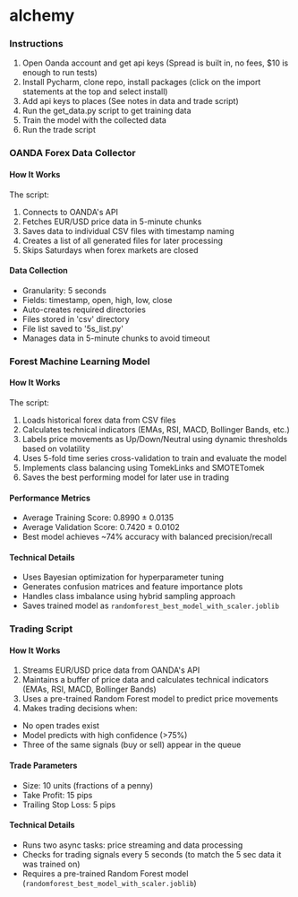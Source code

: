 # alchemy

### Instructions
1. Open Oanda account and get api keys (Spread is built in, no fees, $10 is enough to run tests)
2. Install Pycharm, clone repo, install packages (click on the import statements at the top and select install) 
3. Add api keys to places (See notes in data and trade script)
4. Run the get_data.py script to get training data
5. Train the model with the collected data
6. Run the trade script


### OANDA Forex Data Collector

#### How It Works

The script:
1. Connects to OANDA's API
2. Fetches EUR/USD price data in 5-minute chunks
3. Saves data to individual CSV files with timestamp naming
4. Creates a list of all generated files for later processing
5. Skips Saturdays when forex markets are closed

#### Data Collection
- Granularity: 5 seconds
- Fields: timestamp, open, high, low, close
- Auto-creates required directories
- Files stored in 'csv' directory
- File list saved to '5s_list.py'
- Manages data in 5-minute chunks to avoid timeout

### Forest Machine Learning Model 

#### How It Works

The script:
1. Loads historical forex data from CSV files
2. Calculates technical indicators (EMAs, RSI, MACD, Bollinger Bands, etc.)
3. Labels price movements as Up/Down/Neutral using dynamic thresholds based on volatility
4. Uses 5-fold time series cross-validation to train and evaluate the model
5. Implements class balancing using TomekLinks and SMOTETomek
6. Saves the best performing model for later use in trading

#### Performance Metrics
- Average Training Score: 0.8990 ± 0.0135
- Average Validation Score: 0.7420 ± 0.0102 
- Best model achieves ~74% accuracy with balanced precision/recall

#### Technical Details
- Uses Bayesian optimization for hyperparameter tuning
- Generates confusion matrices and feature importance plots
- Handles class imbalance using hybrid sampling approach
- Saves trained model as `randomforest_best_model_with_scaler.joblib`


### Trading Script

#### How It Works

1. Streams EUR/USD price data from OANDA's API
2. Maintains a buffer of price data and calculates technical indicators (EMAs, RSI, MACD, Bollinger Bands)
3. Uses a pre-trained Random Forest model to predict price movements
4. Makes trading decisions when:
  - No open trades exist
  - Model predicts with high confidence (>75%)
  - Three of the same signals (buy or sell) appear in the queue

#### Trade Parameters
- Size: 10 units (fractions of a penny)
- Take Profit: 15 pips
- Trailing Stop Loss: 5 pips

#### Technical Details
- Runs two async tasks: price streaming and data processing
- Checks for trading signals every 5 seconds (to match the 5 sec data it was trained on)
- Requires a pre-trained Random Forest model (`randomforest_best_model_with_scaler.joblib`)





